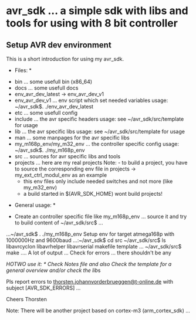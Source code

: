 avr_sdk ... a simple sdk with libs and tools for using with 8 bit controller
==========================

Setup AVR dev environment
--------------------------

This is a short introduction for using my avr_sdk.

* Files: *
- bin ... some usefull bin (x86_64)
- docs ... some usefull docs
- env_avr_dev_latest -> env_avr_dev_v1
- env_avr_dev_v1 ... env script which set needed variables 
  usage: ~/avr_sdk$. ./env_avr_dev_latest
- etc ... some usefull config
- include ... the avr specific headers
  usage: see ~/avr_sdk/src/template for usage
- lib ... the avr specific libs 
   usage: see ~/avr_sdk/src/template for usage
- man ... some manpages for the avr specific libs
- my_m168p_env/my_m32_env ... the controller specific config 
   usage: ~/avr_sdk$. ./my_m168p_env
- src ... sources for avr specific libs and tools
- projects ... here are my real projects
  Note: - to build a project, you have to source the corresponding env file in
          projects -> my_ext_ctrl_modul_env as an example
	- this env files only include needed switches and not more (like my_m32_env)
	- a build started in $(AVR_SDK_HOME) wont build projects!

* General usage: *
- Create an controller specific file like my_m168p_env ... source it and try to build content
of ~/avr_sdk/src$ ... 

...~/avr_sdk$ . ./my_m168p_env 
Setup env for target atmega168p with 1000000Hz and 9600baud
...:~/avr_sdk$ cd src
~/avr_sdk/src$ ls
libavrcyclon  libavrhelper  libavrserial  makefile  template ...
~/avr_sdk/src$ make
.... A lot of output ...
Check for errors ... there shouldn't be any 

*HOTWO use it: *
Check Notes file and also
Check the template for a general overview and/or check the lib*s 


Pls report errors to thorsten.johannvorderbrueggen@t-online.de with subject [AVR_SDK_ERRORS] ...

 Cheers
  Thorsten


Note: There will be another project based on cortex-m3 (arm_cortex_sdk) ... 

